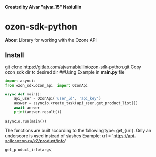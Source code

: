 **Created by Aivar "ajvar_15" Nabiullin**
# ozon-sdk-python
**About**
Library for working with the Ozone API
## Install
   git clone https://gitlab.com/ajvarnabiullin/ozon-sdk-python.git
   Copy ozon_sdk dir to desired dir
##Using
Example in **main.py** file
```python
import asyncio
from ozon_sdk.ozon_api  import OzonApi

async def main():
    api_user = OzonApi('user_id', 'api_key')
    answer = asyncio.create_task(api_user.get_product_list())
    await answer
    print(answer.result())
    
asyncio.run(main())

```
The functions are built according to the following type: get_{url}. Only an underscore is used instead of slashes
Example:
url = 'https://api-seller.ozon.ru/v2/product/info'
```python
get_product_info(args)
```